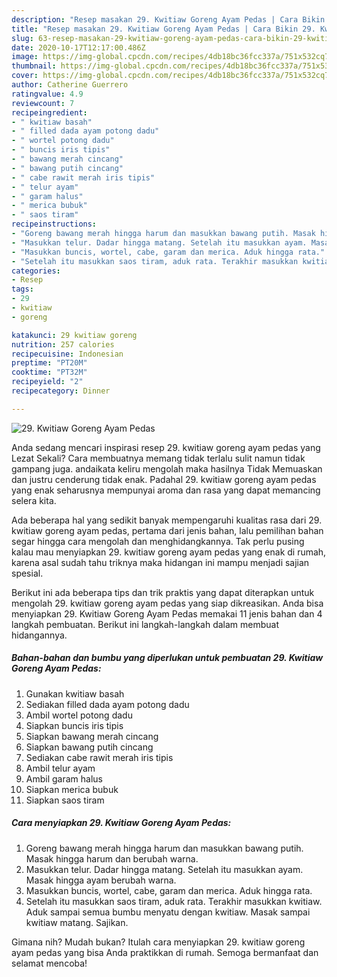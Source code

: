 ```yaml
---
description: "Resep masakan 29. Kwitiaw Goreng Ayam Pedas | Cara Bikin 29. Kwitiaw Goreng Ayam Pedas Yang Enak Banget"
title: "Resep masakan 29. Kwitiaw Goreng Ayam Pedas | Cara Bikin 29. Kwitiaw Goreng Ayam Pedas Yang Enak Banget"
slug: 63-resep-masakan-29-kwitiaw-goreng-ayam-pedas-cara-bikin-29-kwitiaw-goreng-ayam-pedas-yang-enak-banget
date: 2020-10-17T12:17:00.486Z
image: https://img-global.cpcdn.com/recipes/4db18bc36fcc337a/751x532cq70/29-kwitiaw-goreng-ayam-pedas-foto-resep-utama.jpg
thumbnail: https://img-global.cpcdn.com/recipes/4db18bc36fcc337a/751x532cq70/29-kwitiaw-goreng-ayam-pedas-foto-resep-utama.jpg
cover: https://img-global.cpcdn.com/recipes/4db18bc36fcc337a/751x532cq70/29-kwitiaw-goreng-ayam-pedas-foto-resep-utama.jpg
author: Catherine Guerrero
ratingvalue: 4.9
reviewcount: 7
recipeingredient:
- " kwitiaw basah"
- " filled dada ayam potong dadu"
- " wortel potong dadu"
- " buncis iris tipis"
- " bawang merah cincang"
- " bawang putih cincang"
- " cabe rawit merah iris tipis"
- " telur ayam"
- " garam halus"
- " merica bubuk"
- " saos tiram"
recipeinstructions:
- "Goreng bawang merah hingga harum dan masukkan bawang putih. Masak hingga harum dan berubah warna."
- "Masukkan telur. Dadar hingga matang. Setelah itu masukkan ayam. Masak hingga ayam berubah warna."
- "Masukkan buncis, wortel, cabe, garam dan merica. Aduk hingga rata."
- "Setelah itu masukkan saos tiram, aduk rata. Terakhir masukkan kwitiaw. Aduk sampai semua bumbu menyatu dengan kwitiaw. Masak sampai kwitiaw matang. Sajikan."
categories:
- Resep
tags:
- 29
- kwitiaw
- goreng

katakunci: 29 kwitiaw goreng 
nutrition: 257 calories
recipecuisine: Indonesian
preptime: "PT20M"
cooktime: "PT32M"
recipeyield: "2"
recipecategory: Dinner

---
```



![29. Kwitiaw Goreng Ayam Pedas](https://img-global.cpcdn.com/recipes/4db18bc36fcc337a/751x532cq70/29-kwitiaw-goreng-ayam-pedas-foto-resep-utama.jpg)

Anda sedang mencari inspirasi resep 29. kwitiaw goreng ayam pedas yang Lezat Sekali? Cara membuatnya memang tidak terlalu sulit namun tidak gampang juga. andaikata keliru mengolah maka hasilnya Tidak Memuaskan dan justru cenderung tidak enak. Padahal 29. kwitiaw goreng ayam pedas yang enak seharusnya mempunyai aroma dan rasa yang dapat memancing selera kita.



Ada beberapa hal yang sedikit banyak mempengaruhi kualitas rasa dari 29. kwitiaw goreng ayam pedas, pertama dari jenis bahan, lalu pemilihan bahan segar hingga cara mengolah dan menghidangkannya. Tak perlu pusing kalau mau menyiapkan 29. kwitiaw goreng ayam pedas yang enak di rumah, karena asal sudah tahu triknya maka hidangan ini mampu menjadi sajian spesial.


Berikut ini ada beberapa tips dan trik praktis yang dapat diterapkan untuk mengolah 29. kwitiaw goreng ayam pedas yang siap dikreasikan. Anda bisa menyiapkan 29. Kwitiaw Goreng Ayam Pedas memakai 11 jenis bahan dan 4 langkah pembuatan. Berikut ini langkah-langkah dalam membuat hidangannya.

<!--inarticleads1-->

##### Bahan-bahan dan bumbu yang diperlukan untuk pembuatan 29. Kwitiaw Goreng Ayam Pedas:

1. Gunakan  kwitiaw basah
1. Sediakan  filled dada ayam potong dadu
1. Ambil  wortel potong dadu
1. Siapkan  buncis iris tipis
1. Siapkan  bawang merah cincang
1. Siapkan  bawang putih cincang
1. Sediakan  cabe rawit merah iris tipis
1. Ambil  telur ayam
1. Ambil  garam halus
1. Siapkan  merica bubuk
1. Siapkan  saos tiram




<!--inarticleads2-->

##### Cara menyiapkan 29. Kwitiaw Goreng Ayam Pedas:

1. Goreng bawang merah hingga harum dan masukkan bawang putih. Masak hingga harum dan berubah warna.
1. Masukkan telur. Dadar hingga matang. Setelah itu masukkan ayam. Masak hingga ayam berubah warna.
1. Masukkan buncis, wortel, cabe, garam dan merica. Aduk hingga rata.
1. Setelah itu masukkan saos tiram, aduk rata. Terakhir masukkan kwitiaw. Aduk sampai semua bumbu menyatu dengan kwitiaw. Masak sampai kwitiaw matang. Sajikan.




Gimana nih? Mudah bukan? Itulah cara menyiapkan 29. kwitiaw goreng ayam pedas yang bisa Anda praktikkan di rumah. Semoga bermanfaat dan selamat mencoba!
